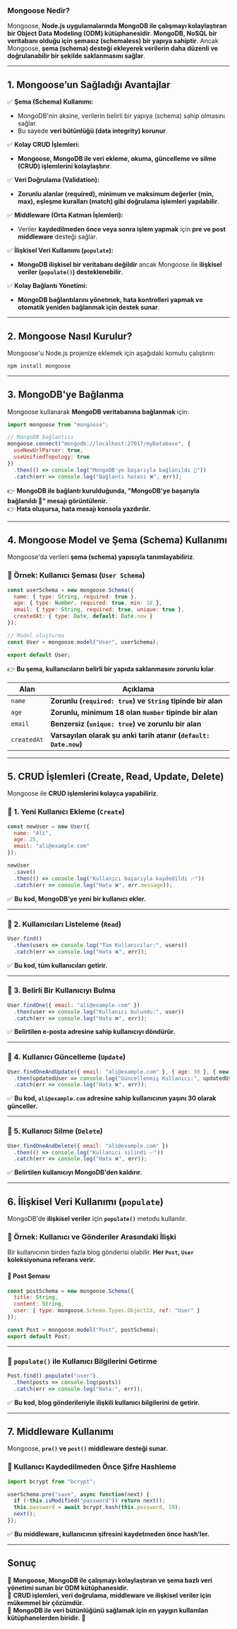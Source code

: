 ### **Mongoose Nedir?**  

Mongoose, **Node.js uygulamalarında MongoDB ile çalışmayı kolaylaştıran bir Object Data Modeling (ODM) kütüphanesidir**. **MongoDB, NoSQL bir veritabanı olduğu için şemasız (schemaless) bir yapıya sahiptir**. Ancak Mongoose, **şema (schema) desteği ekleyerek verilerin daha düzenli ve doğrulanabilir bir şekilde saklanmasını sağlar**.

---

## **1. Mongoose’un Sağladığı Avantajlar**
✅ **Şema (Schema) Kullanımı:**  
- MongoDB'nin aksine, verilerin belirli bir yapıya (schema) sahip olmasını sağlar.  
- Bu sayede **veri bütünlüğü (data integrity) korunur**.

✅ **Kolay CRUD İşlemleri:**  
- **Mongoose, MongoDB ile veri ekleme, okuma, güncelleme ve silme (CRUD) işlemlerini kolaylaştırır**.

✅ **Veri Doğrulama (Validation):**  
- **Zorunlu alanlar (required), minimum ve maksimum değerler (min, max), eşleşme kuralları (match) gibi doğrulama işlemleri yapılabilir**.

✅ **Middleware (Orta Katman İşlemleri):**  
- Veriler **kaydedilmeden önce veya sonra işlem yapmak** için **pre ve post middleware** desteği sağlar.

✅ **İlişkisel Veri Kullanımı (`populate`):**  
- **MongoDB ilişkisel bir veritabanı değildir** ancak Mongoose ile **ilişkisel veriler (`populate()`) desteklenebilir**.

✅ **Kolay Bağlantı Yönetimi:**  
- **MongoDB bağlantılarını yönetmek, hata kontrolleri yapmak ve otomatik yeniden bağlanmak için destek sunar**.

---

## **2. Mongoose Nasıl Kurulur?**
Mongoose'u Node.js projenize eklemek için aşağıdaki komutu çalıştırın:

```bash
npm install mongoose
```

---

## **3. MongoDB'ye Bağlanma**
Mongoose kullanarak **MongoDB veritabanına bağlanmak** için:

```javascript
import mongoose from "mongoose";

// MongoDB bağlantısı
mongoose.connect("mongodb://localhost:27017/myDatabase", {
  useNewUrlParser: true,
  useUnifiedTopology: true
})
  .then(() => console.log("MongoDB'ye başarıyla bağlanıldı 🚀"))
  .catch(err => console.log("Bağlantı hatası ❌", err));
```

👉 **MongoDB ile bağlantı kurulduğunda, "MongoDB'ye başarıyla bağlanıldı 🚀" mesajı görüntülenir.**  
👉 **Hata oluşursa, hata mesajı konsola yazdırılır.**

---

## **4. Mongoose Model ve Şema (Schema) Kullanımı**
Mongoose'da verileri **şema (schema) yapısıyla tanımlayabiliriz**.

### **📌 Örnek: Kullanıcı Şeması (`User Schema`)**
```javascript
const userSchema = new mongoose.Schema({
  name: { type: String, required: true },
  age: { type: Number, required: true, min: 18 },
  email: { type: String, required: true, unique: true },
  createdAt: { type: Date, default: Date.now }
});

// Model oluşturma
const User = mongoose.model("User", userSchema);

export default User;
```

👉 **Bu şema, kullanıcıların belirli bir yapıda saklanmasını zorunlu kılar**.  

| Alan | Açıklama |
|------|---------|
| `name` | **Zorunlu (`required: true`) ve `String` tipinde bir alan** |
| `age` | **Zorunlu, minimum 18 olan `Number` tipinde bir alan** |
| `email` | **Benzersiz (`unique: true`) ve zorunlu bir alan** |
| `createdAt` | **Varsayılan olarak şu anki tarih atanır (`default: Date.now`)** |

---

## **5. CRUD İşlemleri (Create, Read, Update, Delete)**
Mongoose ile **CRUD işlemlerini kolayca yapabiliriz**.

### **📌 1. Yeni Kullanıcı Ekleme (`Create`)**
```javascript
const newUser = new User({
  name: "Ali",
  age: 25,
  email: "ali@example.com"
});

newUser
  .save()
  .then(() => console.log("Kullanıcı başarıyla kaydedildi ✅"))
  .catch(err => console.log("Hata ❌", err.message));
```
✅ **Bu kod, MongoDB'ye yeni bir kullanıcı ekler.**  

---

### **📌 2. Kullanıcıları Listeleme (`Read`)**
```javascript
User.find()
  .then(users => console.log("Tüm Kullanıcılar:", users))
  .catch(err => console.log("Hata ❌", err));
```
✅ **Bu kod, tüm kullanıcıları getirir.**  

---

### **📌 3. Belirli Bir Kullanıcıyı Bulma**
```javascript
User.findOne({ email: "ali@example.com" })
  .then(user => console.log("Kullanıcı bulundu:", user))
  .catch(err => console.log("Hata ❌", err));
```
✅ **Belirtilen e-posta adresine sahip kullanıcıyı döndürür.**

---

### **📌 4. Kullanıcı Güncelleme (`Update`)**
```javascript
User.findOneAndUpdate({ email: "ali@example.com" }, { age: 30 }, { new: true })
  .then(updatedUser => console.log("Güncellenmiş Kullanıcı:", updatedUser))
  .catch(err => console.log("Hata ❌", err));
```
✅ **Bu kod, `ali@example.com` adresine sahip kullanıcının yaşını 30 olarak günceller.**

---

### **📌 5. Kullanıcı Silme (`Delete`)**
```javascript
User.findOneAndDelete({ email: "ali@example.com" })
  .then(() => console.log("Kullanıcı silindi ✅"))
  .catch(err => console.log("Hata ❌", err));
```
✅ **Belirtilen kullanıcıyı MongoDB'den kaldırır.**

---

## **6. İlişkisel Veri Kullanımı (`populate`)**
MongoDB'de **ilişkisel veriler** için **`populate()`** metodu kullanılır.

### **📌 Örnek: Kullanıcı ve Gönderiler Arasındaki İlişki**
Bir kullanıcının birden fazla blog gönderisi olabilir. **Her `Post`, `User` koleksiyonuna referans verir.**

#### **📌 Post Şeması**
```javascript
const postSchema = new mongoose.Schema({
  title: String,
  content: String,
  user: { type: mongoose.Schema.Types.ObjectId, ref: "User" }
});

const Post = mongoose.model("Post", postSchema);
export default Post;
```

---

### **📌 `populate()` ile Kullanıcı Bilgilerini Getirme**
```javascript
Post.find().populate("user")
  .then(posts => console.log(posts))
  .catch(err => console.log("Hata:", err));
```
✅ **Bu kod, blog gönderileriyle ilişkili kullanıcı bilgilerini de getirir.**  

---

## **7. Middleware Kullanımı**
Mongoose, **`pre()` ve `post()` middleware desteği sunar.**

### **📌 Kullanıcı Kaydedilmeden Önce Şifre Hashleme**
```javascript
import bcrypt from "bcrypt";

userSchema.pre("save", async function(next) {
  if (!this.isModified("password")) return next();
  this.password = await bcrypt.hash(this.password, 10);
  next();
});
```
✅ **Bu middleware, kullanıcının şifresini kaydetmeden önce hash'ler.**

---

## **Sonuç**
🎯 **Mongoose, MongoDB ile çalışmayı kolaylaştıran ve şema bazlı veri yönetimi sunan bir ODM kütüphanesidir.**  
🎯 **CRUD işlemleri, veri doğrulama, middleware ve ilişkisel veriler için mükemmel bir çözümdür.**  
🎯 **MongoDB ile veri bütünlüğünü sağlamak için en yaygın kullanılan kütüphanelerden biridir.** 🚀
